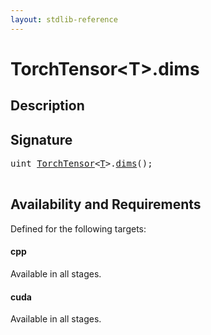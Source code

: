 ```yaml
---
layout: stdlib-reference
---
```


# TorchTensor\<T\>\.dims

## Description





## Signature 

<pre>
<span class="code_keyword">uint</span> <a href="../types/torchtensor-05/index.html" class="code_type">TorchTensor</a>&lt;<a href="../types/torchtensor-05/index.html#typeparam-T" class="code_type">T</a>&gt;.<a href="dims.html">dims</a>();

</pre>

## Availability and Requirements

Defined for the following targets:

#### cpp
Available in all stages.

#### cuda
Available in all stages.




